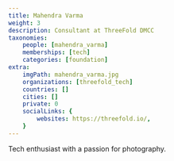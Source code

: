 ```yaml
---
title: Mahendra Varma
weight: 3
description: Consultant at ThreeFold DMCC
taxonomies:
    people: [mahendra_varma]
    memberships: [tech]
    categories: [foundation]
extra:
    imgPath: mahendra_varma.jpg
    organizations: [threefold_tech]
    countries: []
    cities: []
    private: 0
    socialLinks: {
        websites: https://threefold.io/,
    }
---
```



Tech enthusiast with a passion for photography.
